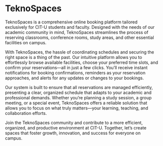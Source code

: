# TeknoSpaces

TeknoSpaces is a comprehensive online booking platform tailored exclusively for CIT-U students and faculty. Designed with the needs of our academic community in mind, TeknoSpaces streamlines the process of reserving classrooms, conference rooms, study areas, and other essential facilities on campus.

With TeknoSpaces, the hassle of coordinating schedules and securing the right space is a thing of the past. Our intuitive platform allows you to effortlessly browse available facilities, choose your preferred time slots, and confirm your reservations—all in just a few clicks. You’ll receive instant notifications for booking confirmations, reminders as your reservation approaches, and alerts for any updates or changes to your bookings.

Our system is built to ensure that all reservations are managed efficiently, presenting a clear, organized schedule that adapts to your academic and professional demands. Whether you’re planning a study session, a group meeting, or a special event, TeknoSpaces offers a reliable solution that allows you to focus on what truly matters—your learning, teaching, and collaboration efforts.

Join the TeknoSpaces community and contribute to a more efficient, organized, and productive environment at CIT-U. Together, let’s create spaces that foster growth, innovation, and success for everyone on campus.

